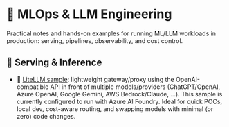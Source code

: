 # 🤖 MLOps & LLM Engineering

Practical notes and hands-on examples for running ML/LLM workloads in production: serving, pipelines, observability, and cost control.

## 🧱 Serving & Inference

- 🔌 [LiteLLM sample](https://github.com/ngnlx/litellm-sample): lightweight gateway/proxy using the OpenAI-compatible API in front of multiple models/providers (ChatGPT/OpenAI, Azure OpenAI, Google Gemini, AWS Bedrock/Claude, …). This sample is currently configured to run with Azure AI Foundry. Ideal for quick POCs, local dev, cost-aware routing, and swapping models with minimal (or zero) code changes.
